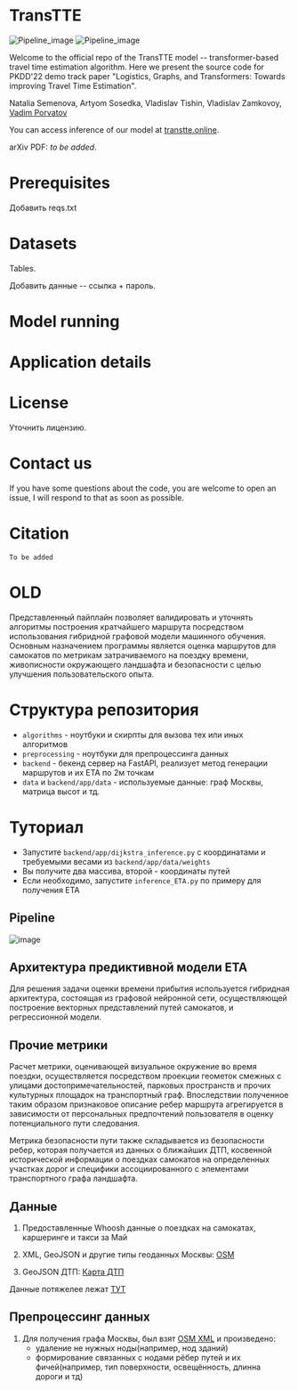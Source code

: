 # TransTTE

![Pipeline_image](resources/transtte_pipeline_wh.pnggh-light-mode-only)
![Pipeline_image](resources/images/transtte_pipeline_bl.png#gh-dark-mode-only)

Welcome to the official repo of the TransTTE model -- transformer-based travel time estimation algorithm. Here we present the source code for PKDD'22 demo track paper "Logistics, Graphs, and Transformers: Towards improving Travel Time Estimation".

Natalia Semenova, Artyom Sosedka, Vladislav Tishin, Vladislav Zamkovoy, [Vadim Porvatov](https://www.researchgate.net/profile/Vadim-Porvatov)

You can access inference of our model at [transtte.online](https://transtte.online).

arXiv PDF: _to be added_.

# Prerequisites

Добавить reqs.txt 

# Datasets

Tables.

Добавить данные -- ссылка + пароль.

# Model running

# Application details

# License

Уточнить лицензию.

# Contact us

If you have some questions about the code, you are welcome to open an issue, I will respond to that as soon as possible.

# Citation

```
To be added
```

# OLD


Представленный пайплайн позволяет валидировать и уточнять алгоритмы построения кратчайшего маршрута посредством использования гибридной графовой модели машинного обучения. Основным назначением программы является оценка маршрутов для самокатов по метрикам затрачиваемого на поездку времени, живописности окружающего ландшафта и безопасности с целью улучшения пользовательского опыта.


# Структура репозитория
- `algorithms` - ноутбуки и скирпты для вызова тех или иных алгоритмов
- `preprocessing` - ноутбуки для препроцессинга данных
- `backend` - бекенд сервер на FastAPI, реализует метод генерации маршрутов и их ETA по 2м точкам
- `data` и `backend/app/data` - используемые данные: граф Москвы, матрица высот и тд. 

# Туториал
- Запустите `backend/app/dijkstra_inference.py` с координатами и требуемыми весами из `backend/app/data/weights`
- Вы получите два массива, второй - координаты путей
- Если необходимо, запустите `inference_ETA.py` по примеру для получения ETA
## Pipeline
![image](https://i.imgur.com/PdSrogz.png)

## Архитектура предиктивной модели ETA

Для решения задачи оценки времени прибытия используется гибридная архитектура, состоящая из графовой нейронной сети, осуществляющей построение векторных представлений путей самокатов, и регрессионной модели.
 
## Прочие метрики

Расчет метрики, оценивающей визуальное окружение во время поездки, осуществляется посредством проекции геометок смежных с улицами достопримечательностей, парковых пространств и прочих культурных площадок на транспортный граф. Впоследствии полученное таким образом признаковое описание ребер маршрута агрегируется в зависимости от персональных предпочтений пользователя в оценку потенциального пути следования.  

Метрика безопасности пути также складывается из безопасности ребер, которая получается из данных о ближайших ДТП, косвенной исторической информации о поездках самокатов на определенных участках дорог и специфики ассоциированного с элементами транспортного графа ландшафта. 

## Данные
1. Предоставленные Whoosh данные о поездках на самокатах, каршеринге и такси за Май

2. XML, GeoJSON и другие типы геоданных Москвы: [OSM](https://download.bbbike.org/osm/bbbike/Moscow/)

3. GeoJSON ДТП: [Карта ДТП](https://dtp-stat.ru/opendata/) 

Данные потяжелее лежат [ТУТ](https://drive.google.com/drive/folders/1BJzO_0bPF-TlAnkiN37OeygfrDL-NKSr?usp=sharing)

## Препроцессинг данных
1. Для получения графа Москвы, был взят [OSM XML](https://download.bbbike.org/osm/bbbike/Moscow/) и произведено:
   - удаление не нужных ноды(например, нод зданий)
   - формирование связанных с нодами рёбер путей и их фичей(например, тип поверхности, освещённость, длинна дороги и тд)
    
